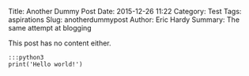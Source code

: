 Title: Another Dummy Post
Date: 2015-12-26 11:22
Category: Test
Tags: aspirations
Slug: anotherdummypost
Author: Eric Hardy
Summary: The same attempt at blogging

This post has no content either.

	:::python3
	print('Hello world!')


